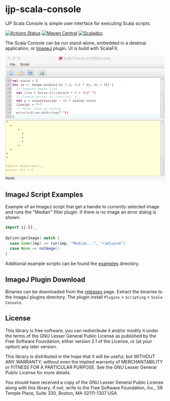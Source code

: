 ijp-scala-console
=================

IJP Scala Console is simple user interface for executing Scala scripts.

[![Actions Status](https://github.com/ij-plugins/ijp-scala-console/workflows/Scala%20CI/badge.svg)](https://github.com/ij-plugins/ijp-scala-console/actions)
[![Maven Central](https://maven-badges.herokuapp.com/maven-central/net.sf.ij-plugins/ijp-scala-console_2.12/badge.svg)](https://maven-badges.herokuapp.com/maven-central/net.sf.ij-plugins/ijp-scala-console_2.12)
[![Scaladoc](https://javadoc.io/badge2/net.sf.ij-plugins/ijp-scala-console_2.12/scaladoc.svg)](https://javadoc.io/doc/net.sf.ij-plugins/ijp-scala-console_2.12)

The Scala Console can be run stand-alone, embedded in a desktop application, or [ImageJ] plugin. UI is build with ScalaFX.

![Screenshot](docs/images/Scala-Console-2_screenshot.png)

ImageJ Script Examples
----------------------

Example of an ImageJ script that get a handle to currently selected image and runs the "Median" filter plugin. If there
is no image an error dialog is shown:

```scala
import ij.IJ._

Option(getImage) match {
  case Some(imp) => run(imp, "Median...", "radius=4")
  case None => noImage()
}
```

Additional example scripts can be found the [examples] directory.

ImageJ Plugin Download
----------------------

Binaries can be downloaded from the [releases] page. Extract the binaries to the ImageJ plugins directory. The plugin install `Plugins` > `Scripting` > `Scala Console`.

License
-------

This library is free software; you can redistribute it and/or
modify it under the terms of the GNU Lesser General Public
License as published by the Free Software Foundation; either
version 2.1 of the License, or (at your option) any later version.

This library is distributed in the hope that it will be useful,
but WITHOUT ANY WARRANTY; without even the implied warranty of
MERCHANTABILITY or FITNESS FOR A PARTICULAR PURPOSE. See the GNU
Lesser General Public License for more details.

You should have received a copy of the GNU Lesser General Public
License along with this library; if not, write to the Free Software
Foundation, Inc., 59 Temple Place, Suite 330, Boston, MA 02111-1307 USA


[ImageJ]: http://rsb.info.nih.gov/ij/

[examples]: https://github.com/ij-plugins/ijp-scala-console/tree/main/scala-console/examples

[releases]: https://github.com/ij-plugins/ijp-scala-console/releases